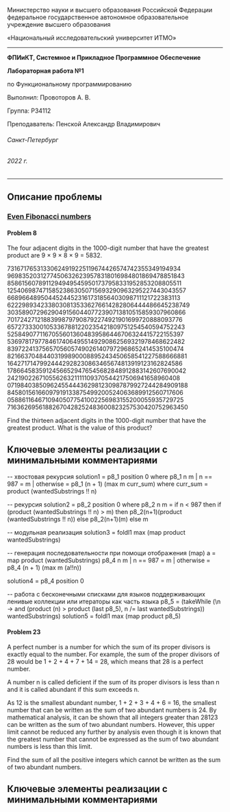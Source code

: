 Министерство науки и высшего образования Российской Федерации федеральное государственное автономное образовательное учреждение высшего образования

«Национальный исследовательский университет ИТМО»

---
__ФПИиКТ, Системное и Прикладное Программное Обеспечение__

__Лабораторная работа №1__

по Функциональному программированию

Выполнил: Провоторов А. В.

Группа: P34112

Преподаватель: Пенской Александр Владимирович

###### Санкт-Петербург
###### 2022 г.

---

## Описание проблемы
### [Even Fibonacci numbers](https://projecteuler.net/problem=2)

#### Problem 8
The four adjacent digits in the 1000-digit number that have the greatest product are 9 × 9 × 8 × 9 = 5832.

73167176531330624919225119674426574742355349194934
96983520312774506326239578318016984801869478851843
85861560789112949495459501737958331952853208805511
12540698747158523863050715693290963295227443043557
66896648950445244523161731856403098711121722383113
62229893423380308135336276614282806444486645238749
30358907296290491560440772390713810515859307960866
70172427121883998797908792274921901699720888093776
65727333001053367881220235421809751254540594752243
52584907711670556013604839586446706324415722155397
53697817977846174064955149290862569321978468622482
83972241375657056057490261407972968652414535100474
82166370484403199890008895243450658541227588666881
16427171479924442928230863465674813919123162824586
17866458359124566529476545682848912883142607690042
24219022671055626321111109370544217506941658960408
07198403850962455444362981230987879927244284909188
84580156166097919133875499200524063689912560717606
05886116467109405077541002256983155200055935729725
71636269561882670428252483600823257530420752963450

Find the thirteen adjacent digits in the 1000-digit number that have the greatest product. What is the value of this product?

## Ключевые элементы реализации с минимальными комментариями
-- хвостовая рекурсия
solution1 = p8_1 position 0
    where 
        p8_1 n m
            | n == 987 = m
            | otherwise 
            = p8_1 (n + 1) (max m curr_sum)
                where
                    curr_sum = product (wantedSubstrings !! n)

-- рекурсия
solution2 = p8_2 position 0
    where
        p8_2 n m = if n < 987 
        then
            if (product (wantedSubstrings !! n) > m) 
            then p8_2(n+1)(product (wantedSubstrings !! n))
            else p8_2(n+1)(m)
        else m

-- модульная реализация
solution3 = foldl1 max (map product wantedSubstrings)

-- генерация последовательности при помощи отображения (map)
a = map product (wantedSubstrings)
p8_4 n m
    | n == 987 = m
    | otherwise 
    = p8_4 (n + 1) (max m (a!!n))

solution4 = p8_4 position 0

-- работа с бесконечными списками для языков поддерживающих ленивые коллекции или итераторы как часть языка
p8_5 = (takeWhile (\n -> and (product (n) > product (last p8_5), n /= last wantedSubstrings)) wantedSubstrings)
solution5 = foldl1 max (map product p8_5)

#### Problem 23
A perfect number is a number for which the sum of its proper divisors is exactly equal to the number. For example, the sum of the proper divisors of 28 would be 1 + 2 + 4 + 7 + 14 = 28, which means that 28 is a perfect number.

A number n is called deficient if the sum of its proper divisors is less than n and it is called abundant if this sum exceeds n.

As 12 is the smallest abundant number, 1 + 2 + 3 + 4 + 6 = 16, the smallest number that can be written as the sum of two abundant numbers is 24. By mathematical analysis, it can be shown that all integers greater than 28123 can be written as the sum of two abundant numbers. However, this upper limit cannot be reduced any further by analysis even though it is known that the greatest number that cannot be expressed as the sum of two abundant numbers is less than this limit.

Find the sum of all the positive integers which cannot be written as the sum of two abundant numbers.

## Ключевые элементы реализации с минимальными комментариями